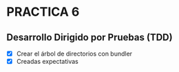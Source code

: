 # PRACTICA 6

## Desarrollo Dirigido por Pruebas (TDD)

- [x] Crear el árbol de directorios con bundler
- [x] Creadas expectativas
